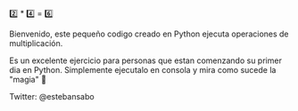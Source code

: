 :two: * :four: = :six:

Bienvenido, este pequeño codigo creado en Python ejecuta operaciones de multiplicación.

Es un excelente ejercicio para personas que estan comenzando su primer dia en Python.
Simplemente ejecutalo en consola y mira como sucede la "magia" :crystal_ball:
 
Twitter: @estebansabo
